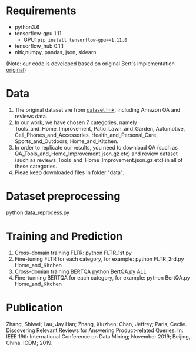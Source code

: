 # Requirements
- python3.6
- tensorflow-gpu 1.11
   - GPU: `pip install tensorflow-gpu==1.11.0`
- tensorflow_hub 0.1.1
- nltk,numpy, pandas, json, sklearn

(Note: our code is developed based on original Bert's implementation [original](https://github.com/google-research/bert))

# Data
1. The original dataset are from [dataset link](http://cseweb.ucsd.edu/~jmcauley/datasets.html), including Amazon QA and reviews data.
2. In our work, we have chosen 7 categories, namely Tools_and_Home_Improvement, Patio_Lawn_and_Garden, Automotive, Cell_Phones_and_Accessories, Health_and_Personal_Care, Sports_and_Outdoors, Home_and_Kitchen.
3. In order to replicate our results, you need to download QA (such as QA_Tools_and_Home_Improvement.json.gz etc) and review dataset (such as reviews_Tools_and_Home_Improvement.json.gz etc) in all of these categories.
4. Pleae keep downloaded files in folder "data".

# Dataset preprocessing
python data_reprocess.py  

# Training and Prediction
1. Cross-domain training FLTR: python FLTR_1st.py 
2. Fine-tuning FLTR for each category, for example:  python FLTR_2rd.py Home_and_Kitchen
3. Cross-domian training BERTQA python BertQA.py ALL
4. Fine-tunning BERTQA for each category, for example: python BertQA.py Home_and_Kitchen

# Publication

Zhang, Shiwei; Lau, Jay Han; Zhang, Xiuzhen; Chan, Jeffrey; Paris, Cecile. Discovering Relevant Reviews for Answering Product-related Queries. In: IEEE 19th International Conference on Data Mining; November 2019;  Beijing, China. ICDM; 2019.
